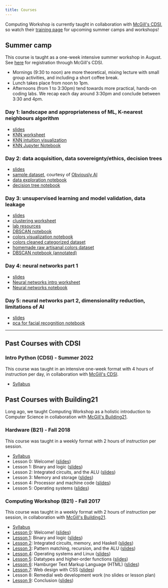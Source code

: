 ```yaml
---
title: Courses
---
```


Computing Workshop is currently taught in collaboration with [McGill's
CDSI][cdsi], so watch their [training page](https://www.mcgill.ca/cdsi/training)
for upcoming summer camps and workshops!

## Summer camp

This course is taught as a one-week intensive summer workshop in August.
See [here](https://www.mcgill.ca/cdsi/training/summer-camps/ml-pyt-summer-camp) for registration
through McGill's CDSI.

* Mornings (9:30 to noon) are more theoretical, mixing lecture with small group activities,
  and including a short coffee break.
* Lunch takes place from noon to 1pm.
* Afternoons (from 1 to 3:30pm) tend towards more practical, hands-on coding labs.
  We recap each day around 3:30pm and conclude between 3:30 and 4pm.

### Day 1: landscape and appropriateness of ML, K-nearest neighbours algorithm

- [slides][summercamp-ml-1-slides]
- [KNN worksheet][summercamp-ml-1-knn-worksheet]
- [KNN intuition visualization][knn-viz]
- [KNN Jupyter Notebook][summercamp-ml-1-knn-notebook]

[summercamp-ml-1-knn-worksheet]: /lessons/W19/knn-ws/writeup.pdf
[summercamp-ml-1-knn-notebook]: /lessons/summer-camp/ml-1/knn.ipynb
[summercamp-ml-1-slides]: https://docs.google.com/presentation/d/1HPX_dDdq_tMKsSaqjmvoTqh4r4DxmODASyIzSlKiaOU/edit?usp=drive_link

### Day 2: data acquisition, data sovereignty/ethics, decision trees

- [slides][summercamp-ml-2-slides]
- [sample dataset][obvs-ai-sample-dataset], courtesy of [Obviously AI][obvs-ai]
- [data exploration notebook][summercamp-ml-2-data-notebook]
  <!-- **and** [solution][summercamp-ml-2-data-notebook-annotated] -->
- [decision tree notebook][summercamp-ml-2-dt-notebook]

[summercamp-ml-2-slides]: https://docs.google.com/presentation/d/1FJwdCfXMwtBRp-3P6YnMg2X5WXXWYmLhU_-b8199FDg/edit?usp=drive_link
[summercamp-ml-2-data-notebook]: /lessons/summer-camp/ml-2/data-exploration.ipynb
[summercamp-ml-2-data-notebook-annotated]: /lessons/summer-camp/ml-2/data-exploration-annotated.ipynb
[summercamp-ml-2-dt-notebook]: /lessons/summer-camp/ml-2/dt-student.ipynb

### Day 3: unsupervised learning and model validation, data leakage

- [slides][summercamp-ml-3-slides]
- [clustering worksheet][summercamp-ml-3-clustering]
- [lab resources](/lab.html)
- [DBSCAN notebook][summercamp-ml-3-dbscan]
- [colors visualization notebook][summercamp-ml-3-colors-viz]
- [colors cleaned categorized dataset](https://files.jerrington.me/colors-cleaned-categorized.csv)
- [homemade raw artisanal colors dataset](https://files.jerrington.me/colors.zip)
- [DBSCAN notebook (annotated)][summercamp-ml-3-dbscan-annotated]

[summercamp-ml-3-slides]: https://docs.google.com/presentation/d/1XX91RAjzDHdGk5pNOl_8sxc7d1JE0CnjBUDAfIfCX1Q/edit?usp=drive_link
[summercamp-ml-3-dbscan]: /lessons/summer-camp/ml-3/dbscan.ipynb
[summercamp-ml-3-clustering]: /lessons/summer-camp/ml-3/kmeans.pdf
[summercamp-ml-3-colors-viz]: /lessons/summer-camp/ml-3/colors-visualization-clustering.ipynb
[summercamp-ml-3-dbscan-annotated]: /lessons/summer-camp/ml-3/dbscan-annotated.ipynb

### Day 4: neural networks part 1

- [slides][summercamp-ml-4-slides]
- [Neural networks intro worksheet][summercamp-ml-4-nn-worksheet]
- [Neural networks notebook][summercamp-ml-4-notebook]

[summercamp-ml-4-slides]: https://docs.google.com/presentation/d/1t-wC-AFdgYO_NQkr7kXyuUfc3eLTXe8WoRTndhL0azQ/edit?usp=drive_link
[summercamp-ml-4-notebook]: /lessons/summer-camp/ml-4/nn.ipynb
[summercamp-ml-4-nn-worksheet]: /lessons/summer-camp/ml-4/nn-intro-ws.pdf

### Day 5: neural networks part 2, dimensionality reduction, limitations of AI

- [slides][summercamp-ml-5-slides]
- [pca for facial recognition notebook][summercamp-ml-5-knn-pca-faces]

[summercamp-ml-5-slides]: https://docs.google.com/presentation/d/1toeio1vDHTO1nNIwsRYEBZIKBC7pqt1l8YxwxzgeErY/edit?usp=drive_link
[summercamp-ml-5-knn-pca-faces]: /lessons/summer-camp/ml-5/knn-pca.ipynb

<!--
## Weekly series

This course is taught as a series of five, two-hour workshops, weekly.
See [here](https://www.mcgill.ca/cdsi/training/workshops) for registration through McGill's CDSI.
The weekly series is essentially a condensed form of the summer camp, focusing (a bit) more on
direct instruction vs student-centered exploration and lab-time.

### Day 1: landscape and appropriateness of ML, K-nearest neighbours algorithm

- [slides][f24-ml-1-slides]
- [KNN Jupyter Notebook][f24-ml-1-knn-notebook]
- [KNN intuition visualization][knn-viz]

[f24-ml-1-knn-notebook]: /lessons/F24/ml-1/knn.ipynb
[f24-ml-1-slides]: https://docs.google.com/presentation/d/1GYcDmSJ6RLc0_BFtfUJoNZ7181qg2211m1nVplJyi38/edit?usp=sharing

### Day 2: data acquisition, data sovereignty/ethics, decision trees

- [slides][f24-ml-2-slides]
- [sample dataset][obvs-ai-sample-dataset], courtesy of [Obviously AI][obvs-ai]
- [data exploration notebook][f24-ml-2-data-notebook]
  **and** [solution][f24-ml-1-data-notebook-annotated]
- [decision tree notebook][f24-ml-2-dt-notebook]

[f24-ml-2-slides]: https://docs.google.com/presentation/d/1io0Yk06toXiaKWOAr2GUGZimjUqgy-aborurLjFh-PM/edit?usp=sharing
[f24-ml-2-data-notebook]: /lessons/F24/ml-2/data-exploration.ipynb
[f24-ml-2-data-notebook-annotated]: /lessons/F24/ml-2/data-exploration-annotated.ipynb
[f24-ml-2-dt-notebook]: /lessons/F24/ml-2/dt-student.ipynb

### Day 3: unsupervised learning and model validation, data leakage

- [slides][f24-ml-3-slides]
- [clustering worksheet][f24-ml-3-clustering]
- [lab resources](/lab.html)
- [DBSCAN notebook][f24-ml-3-dbscan]

[f24-ml-3-slides]: https://docs.google.com/presentation/d/1-PP-4gYCmDeWULsoq-NwJWfwTEEdOLvzZupQXy55J9Y/edit?usp=sharing
[f24-ml-3-dbscan]: /lessons/F24/ml-3/dbscan.ipynb
[f24-ml-3-clustering]: /lessons/F24/ml-3/kmeans.pdf
[f24-ml-3-dbscan-annotated]: /lessons/F24/ml-3/dbscan-annotated.ipynb

### Day 4: Neural networks part 1

- [slides][f24-ml-4-slides]
- [Neural networks notebook][f24-ml-4-notebook]

[f24-ml-4-slides]: https://docs.google.com/presentation/d/1Pwfni1YoI_CUnlx8M1Zu04bsJ8EImnJM93T3-_nUrdY/edit?usp=sharing
[f24-ml-4-notebook]: /lessons/F24/ml-4/nn.ipynb

### Day 5: neural networks part 2, dimensionality reduction, limitations of AI

Neural networks part 2, dimensionality reduction, and AI ethics
- [slides][f24-ml-5-slides]
- [pca for facial recognition notebook][f24-ml-5-knn-pca-faces]

[f24-ml-5-slides]: https://docs.google.com/presentation/d/1Ht3nvW5phWa7FhB4I6QGrCQtlGr0zfmz033D5vOOc44/edit?usp=sharing
[f24-ml-5-knn-pca-faces]: /lessons/F24/ml-5/knn-pca.ipynb

-->

---

## Past Courses with CDSI

### Intro Python (CDSI) - Summer 2022

This course was taught in an intensive one-week format with 4 hours of instruction per day, in
collaboration with [McGill's CDSI][cdsi].

* [Syllabus](lessons/S22-CDSI/syllabus/syllabus.pdf)

## Past Courses with Building21

Long ago, we taught Computing Workshop as a holistic introduction to Computer Science in
collaboration with [McGill's Building21][b21].

### Hardware (B21) - Fall 2018

This course was taught in a weekly format with 2 hours of instruction per session.

* [Syllabus](lessons/F18/hw-syllabus/hw-syllabus.pdf)
* Lesson 0:
  Welcome!
  ([slides](https://docs.google.com/presentation/d/1dfmHvNf-lHQFAkwUlQ92UpAjd7SjuiYi4xnjvChUStQ/edit?usp=sharing))
* Lesson 1:
  Binary and logic
  ([slides](https://docs.google.com/presentation/d/1E7vCu53vvqF00CHJlvQr_GBDaX4kGw33G6_KvxLBG-Y/edit?usp=sharing))
* Lesson 2:
  Integrated circuits, and the ALU
  ([slides](https://docs.google.com/presentation/d/1Wr165Sk7ABxGHdyIMybjO5VV4ZwEIqNUd7d7Pj2NMT4/edit?usp=sharing))
* Lesson 3:
  Memory and storage
  ([slides](https://docs.google.com/presentation/d/1-Y3xV8i5ZOQZRG5Bojbj4fAhGLlr7twlbJNGc-RIMGU/edit?usp=sharing))
* Lesson 4:
  Processor and machine code
  ([slides](https://docs.google.com/presentation/d/144ubTBMUBTgd4rN_nInLVQ-ofp20_tJRE_MkgXgyMrI/edit?usp=sharing))
* Lesson 5: Operating systems
  ([slides](https://docs.google.com/presentation/d/1hehTrS_bif7IcSZ5yxxYBHyq69-VKXZb0oxvZ5OAVkI/edit?usp=sharing))

### Computing Workshop (B21) - Fall 2017

This course was taught in a weekly format with 2 hours of instruction per session, in collaboration
with [McGill's Building21][b21].

* [Syllabus](/lessons/F17/syllabus/syllabus.pdf)
* [Lesson 0](/lessons/F17/0/plan/0-lp.pdf): Welcome! ([slides](/lessons/F17/0/slides.pdf))
* [Lesson 1](/lessons/F17/1/plan/1-lp.pdf): Binary and logic ([slides](/lessons/F17/1/slides.pdf))
* [Lesson 2](/lessons/F17/2/plan/2-lp.pdf): Integrated circuits, memory, and Haskell ([slides](/lessons/F17/2/slides.pdf))
* [Lesson 3](/lessons/F17/3/plan/3-lp.pdf): Pattern matching, recursion, and the ALU ([slides](/lessons/F17/3/slides.pdf))
* [Lesson 4](/lessons/F17/4/plan/4-lp.pdf): Operating systems and Linux ([slides](/lessons/F17/4/slides.pdf))
* [Lesson 5](/lessons/F17/5/plan/5-lp.pdf): Datatypes and higher-order functions ([slides](/lessons/F17/5/slides.pdf))
* [Lesson 6](/lessons/F17/6/plan/6-lp.pdf): Hamburger Text Markup Language (HTML) ([slides](/lessons/F17/6/slides.pdf))
* [Lesson 7](/lessons/F17/7/plan/7-lp.pdf): Web design with CSS ([slides](/lessons/F17/7/slides.pdf))
* Lesson 8: Remedial web development work (no slides or lesson plan)
* [Lesson 9](/lessons/F17/9/plan/9-lp.pdf): Conclusion ([slides](/lessons/F17/9/slides.pdf))

<!--

### Machine Learning (B21) - Winter 2019

This course was taught in a weekly format with 2 hours of instruction per session, in collaboration
with [McGill's Building21][b21].

* [Syllabus](lessons/W19/ml-syllabus/ml-syllabus.pdf)

* Lesson 0:
  Welcome!
  ([Types and values worksheet](/lessons/W19/ml-0/types-values-ws/types-values.pdf))
  ([slides](https://docs.google.com/presentation/d/1OeCWPHMiCmeqb4pNvjtBwCj8l-Sp_nD3nDZtQQasEn8/edit?usp=sharing))

* Lesson 1:
  _K_ nearest neighbours
  ([slides](https://docs.google.com/presentation/d/1abKR8gYCag979SVAb_cOKIlORxIOHbSiPmbarPNQsQQ/edit?usp=sharing))
  ([Types and values recap](/lessons/W19/ml-1/co-teaching-act/co-teach1.pdf))
  ([Data structures recap](/lessons/W19/ml-1/co-teaching-act/co-teach2.pdf))
  ([KNN worksheet](/lessons/W19/ml-1/knn-ws/writeup.pdf))
  ([KNN interactive web site](http://vision.stanford.edu/teaching/cs231n-demos/knn/))
  ([KNN Jupyter Notebook](/lessons/W19/ml-1/knn.ipynb))

* Lesson 2:
  Decision trees
  ([slides](https://docs.google.com/presentation/d/1QwolwdwSXFLinDE1L2AJzovx0ClOxEPFbdSpKpV7EZQ/edit?usp=sharing))
  ([Decision trees notebook](/lessons/W19/ml-2/dt.ipynb))
  ([Decision tree visualization](/lessons/W19/ml-2/graphviz/tree.pdf))

* Lesson 3:
  Neural networks
  ([slides](https://docs.google.com/presentation/d/1IBIppvrsLAwGo2z-5Hs51TgCHdCa5lowqvv-v8fWs0A/edit?usp=sharing))
  ([Neural network notebook](/lessons/W19/ml-3/nn-script.ipynb))
  ([Neural network POGIL](/lessons/W19/ml-3/friday-plans/friday-plans.pdf))

* Lesson 4:
  Neural networks, and coding lab
  ([slides](https://docs.google.com/presentation/d/1F7SnBonyo4Y-g0wy4q57ROGxWpGPKU8MUbz_mdCjVFo/edit?usp=sharing))
  ([lab resources](/lab.html))

* Lesson 5:
  Unsupervised learning and ML ethics
  ([slides](https://docs.google.com/presentation/d/1MXyNmFI9Ly35TSt_5TsH7a-Fg6KT70s2qSOYoyggmwE/edit?usp=sharing))
  ([lab resources](/lab.html))
  ([K-means POGIL](/lessons/W19/ml-5/k-means-ws/writeup.pdf))

### Software (B21) - Fall 2018 {#machine-learning}

This course was taught in a weekly format with 2 hours of instruction per session, in collaboration
with [McGill's Building21][b21].

* [Syllabus](lessons/F18/sw-syllabus/sw-syllabus.pdf)

* Lesson 0:
  Welcome!
  ([slides](https://drive.google.com/open?id=1No5DSVTOAfBVyu0Sxi5tdIdtrPMd7U6rsITYQnueK9o))
* Lesson 1:
  _K_ nearest neighbours
  ([slides](https://drive.google.com/open?id=1rn4q62LTCXTlGJCQFFCIpGz9xnwZKi1NGnxTsUezE4g))
* Lesson 2:
  Decision trees
  ([slides](https://drive.google.com/open?id=1KUip52Bvoot7ayMAHcpK3_Pe0SlL8Kar5mECoHIHSGk))

  ([Jupyter notebook on Python basics](lessons/F18/sw-2/python-crash-course-script.ipynb))

  ([Jupyter notebook on decision trees](lessons/F18/sw-2/dt.ipynb))

* Lesson 3:
  Neural networks.
  ([slides](https://docs.google.com/presentation/d/1mjdIchMWsUMWdFBPWetouW9kUKgva0fErlHUi9R4zM8/edit?usp=sharing))

  ([Jupyter notebook on neural nets](lessons/F18/sw-3/nn-script.ipynb))

* Lesson 4:
  Applications of machine learning and coding lab
  ([slides](https://docs.google.com/presentation/d/1nPxfrCoyOjLk6PcI6zP3DEvOpWUSLTci19zRBCewwiI/edit?usp=sharing))

  ([Jhave's presentation slides](lessons/F18/sw-4/jhave-slides.pdf))

  ([Lab resources](/lab.html))

* Lesson 5:
  Unsupervised learning and ethical problems of machine learning.
  ([slides](https://docs.google.com/presentation/d/1dahzC6YTbW-lYf6nqx69S8Pm_TFM64WrwDcaF7Capik/edit?usp=sharing))

  ([POGIL on clustering](lessons/F18/sw-5/k-means-ws/writeup.pdf))

  ([Specification gaming](https://docs.google.com/spreadsheets/u/1/d/e/2PACX-1vRPiprOaC3HsCf5Tuum8bRfzYUiKLRqJmbOoC-32JorNdfyTiRRsR7Ea5eWtvsWzuxo8bjOxCG84dAg/pubhtml))

-->

[cdsi]: https://mcgill.ca/cdsi
[b21]: https://building21.ca/
[obvs-ai]: https://www.obviously.ai/post/data-cleaning-in-machine-learning
[obvs-ai-sample-dataset]: https://drive.google.com/file/d/1hQbtKp4yohNfW0elt6JnWsQ2QxuWA60t/view
[knn-viz]: http://vision.stanford.edu/teaching/cs231n-demos/knn/
